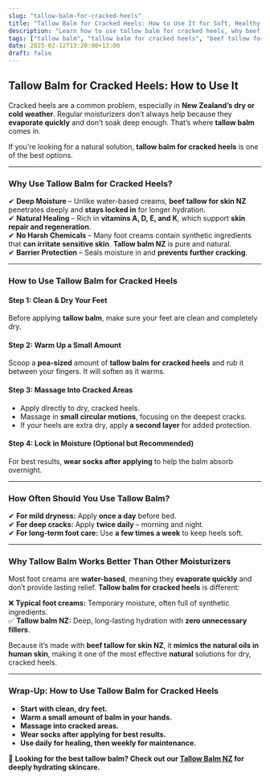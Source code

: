 ```yaml
---
slug: "tallow-balm-for-cracked-heels"
title: "Tallow Balm for Cracked Heels: How to Use It for Soft, Healthy Feet"
description: "Learn how to use tallow balm for cracked heels, why beef tallow is the best natural moisturizer for dry feet, and how it compares to commercial foot creams."
tags: ["tallow balm", "tallow balm for cracked heels", "beef tallow for skin NZ"]
date: 2025-02-12T13:20:00+13:00
draft: false
---
```


## Tallow Balm for Cracked Heels: How to Use It  

Cracked heels are a common problem, especially in **New Zealand’s dry or cold weather**. Regular moisturizers don’t always help because they **evaporate quickly** and don’t soak deep enough. That’s where **tallow balm** comes in.  

If you're looking for a natural solution, **tallow balm for cracked heels** is one of the best options.  

---

### Why Use Tallow Balm for Cracked Heels?  

✔ **Deep Moisture** – Unlike water-based creams, **beef tallow for skin NZ** penetrates deeply and **stays locked in** for longer hydration.  
✔ **Natural Healing** – Rich in **vitamins A, D, E, and K**, which support **skin repair and regeneration**.  
✔ **No Harsh Chemicals** – Many foot creams contain synthetic ingredients that **can irritate sensitive skin**. **Tallow balm NZ** is pure and natural.  
✔ **Barrier Protection** – Seals moisture in and **prevents further cracking**.  

---

### How to Use Tallow Balm for Cracked Heels  

#### Step 1: Clean & Dry Your Feet  
Before applying **tallow balm**, make sure your feet are clean and completely dry.  

#### Step 2: Warm Up a Small Amount  
Scoop a **pea-sized** amount of **tallow balm for cracked heels** and rub it between your fingers. It will soften as it warms.  

#### Step 3: Massage Into Cracked Areas  
- Apply directly to dry, cracked heels.  
- Massage in **small circular motions**, focusing on the deepest cracks.  
- If your heels are extra dry, apply **a second layer** for added protection.  

#### Step 4: Lock in Moisture (Optional but Recommended)  
For best results, **wear socks after applying** to help the balm absorb overnight.  

---

### How Often Should You Use Tallow Balm?  

✔ **For mild dryness:** Apply **once a day** before bed.  
✔ **For deep cracks:** Apply **twice daily** – morning and night.  
✔ **For long-term foot care:** Use **a few times a week** to keep heels soft.  

---

### Why Tallow Balm Works Better Than Other Moisturizers  

Most foot creams are **water-based**, meaning they **evaporate quickly** and don’t provide lasting relief. **Tallow balm for cracked heels** is different:  

❌ **Typical foot creams:** Temporary moisture, often full of synthetic ingredients.  
✅ **Tallow balm NZ:** Deep, long-lasting hydration with **zero unnecessary fillers**.  

Because it’s made with **beef tallow for skin NZ**, it **mimics the natural oils in human skin**, making it one of the most effective **natural** solutions for dry, cracked heels.  

---

### Wrap-Up: How to Use Tallow Balm for Cracked Heels  

- **Start with clean, dry feet.**  
- **Warm a small amount of balm in your hands.**  
- **Massage into cracked areas.**  
- **Wear socks after applying for best results.**  
- **Use daily for healing, then weekly for maintenance.**  

🔗 **Looking for the best tallow balm? Check out our [Tallow Balm NZ](https://primalpantry.co.nz/shop/products/tallow-skin/) for deeply hydrating skincare.**
